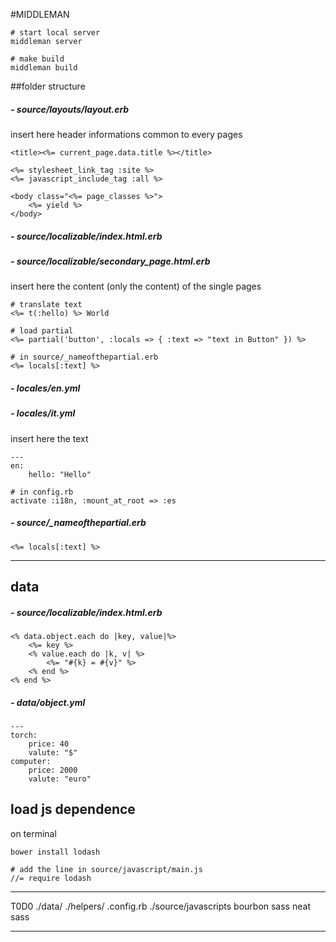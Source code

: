 #MIDDLEMAN 

	# start local server
	middleman server
	
	# make build 
	middleman build



##folder structure

##### - source/layouts/layout.erb
insert here header informations common to every pages
	
	<title><%= current_page.data.title %></title>
	
	<%= stylesheet_link_tag :site %>
    <%= javascript_include_tag :all %>
    
    <body class="<%= page_classes %>">
    	<%= yield %>
    </body>
    
##### - source/localizable/index.html.erb
##### - source/localizable/secondary_page.html.erb
insert here the content (only the content) of the single pages

	# translate text
	<%= t(:hello) %> World
	
	# load partial
	<%= partial('button', :locals => { :text => "text in Button" }) %>
	
	# in source/_nameofthepartial.erb
	<%= locals[:text] %>
	
##### - locales/en.yml
##### - locales/it.yml
insert here the text

	---
	en:
		hello: "Hello"
	
	# in config.rb
	activate :i18n, :mount_at_root => :es

##### - source/_nameofthepartial.erb

	<%= locals[:text] %>
	
---
## data

##### - source/localizable/index.html.erb

	<% data.object.each do |key, value|%>
		<%= key %>
		<% value.each do |k, v| %>
			<%= "#{k} = #{v}" %>
		<% end %>
	<% end %>
	
##### - data/object.yml
	---
	torch:
		price: 40
		valute: "$"
	computer: 
		price: 2000
		valute: "euro"

## load js dependence
on terminal

	bower install lodash

	# add the line in source/javascript/main.js
	//= require lodash

	
---
T0D0
./data/
./helpers/
.config.rb
./source/javascripts
bourbon sass
neat sass

---
